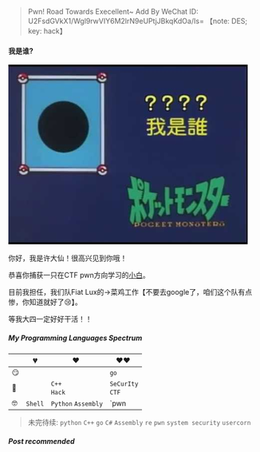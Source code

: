 > Pwn! Road Towards Execellent~
> Add By WeChat ID: U2FsdGVkX1/Wgl9rwVIY6M2lrN9eUPtjJBkqKdOa/Is=
> 【note: DES; key: hack】

#### 我是谁? 

![whoami](/img/woami.jpg)

你好，我是许大仙！很高兴见到你哦！

恭喜你捕获一只在CTF pwn方向学习的[小白][1]。

目前我担任，我们队Fiat Lux的->菜鸡工作【不要去google了，咱们这个队有点惨，你知道就好了:cry:】。

等我大四一定好好干活！！

##### My Programming Languages Spectrum

|      | 💔️       | ❤️ ️                  | ❤️❤️ ️                  |
| :--- | ------- | ------------------- | -------------------- |
| 😏    |         |                     | `go`                 |
| 🧐    |         | `C++`  <br> `Hack`  | `SeCurIty`<br> `CTF` |
| 🤓    | `Shell` | `Python` `Assembly` | `pwn | re`           |

> 未完待续: `python` `C++` `go` `C#` `Assembly` `re` `pwn` `system security` `usercorn`

##### Post recommended

[1]: https://spidermana.github.io/2019/08/01/unicorn%E6%BA%90%E7%A2%BC%E8%A7%A3%E6%9E%90%E4%B8%80/
[2]: https://spidermana.github.io/2019/05/25/MIT-6.828-Lab1/
